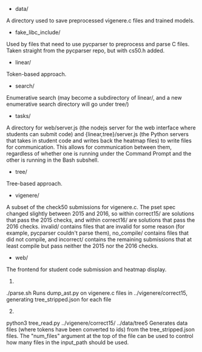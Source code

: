 * data/

A directory used to save preprocessed vigenere.c files and trained models.

* fake_libc_include/

Used by files that need to use pycparser to preprocess and parse C files. Taken straight from the pycparser repo, but
with cs50.h added.

* linear/

Token-based approach.

* search/

Enumerative search (may become a subdirectory of linear/, and a new enumerative search directory will go under tree/)

* tasks/

A directory for web/server.js (the nodejs server for the web interface where students can submit code) and
{linear,tree}/server.js (the Python servers that takes in student code and writes back the heatmap files) to write files
for communication. This allows for communication between them, regardless of whether one is running under the Command
Prompt and the other is running in the Bash subshell.

* tree/

Tree-based approach.

* vigenere/

A subset of the check50 submissions for vigenere.c. The pset spec changed slightly between 2015 and 2016, so within
correct15/ are solutions that pass the 2015 checks, and within correct16/ are solutions that pass the 2016 checks.
invalid/ contains files that are invalid for some reason (for example, pycparser couldn't parse them), no_compile/
contains files that did not compile, and incorrect/ contains the remaining submissions that at least compile but pass
neither the 2015 nor the 2016 checks.

* web/

The frontend for student code submission and heatmap display.








1)
./parse.sh
    Runs dump_ast.py on vigenere.c files in ../vigenere/correct15, generating tree_stripped.json for each file

2)
python3 tree_read.py ../vigenere/correct15/ ../data/tree5
    Generates data files (where tokens have been converted to ids) from the tree_stripped.json files.
    The "num_files" argument at the top of the file can be used to control how many files in the input_path should be
    used.



<!--
#cgroup_tools...
sudo apt-get install -y cgroup-tools
# edit /etc/default/grub to have:
# GRUB_CMDLINE_LINUX_DEFAULT="cgroup_enable=memory swapaccount=1"
# then do:
sudo update-grub
sudo reboot
sudo cgcreate -t rbowden:rbowden -a rbowden:rbowden -g memory:repair50
# 20 GB physical ram
echo $(( 20 * 1024 * 1024 * 1024 )) > /sys/fs/cgroup/memory/repair50/memory.limit_in_bytes
# 20 GB swap (has to be less than the above)
echo $(( 20 * 1024 * 1024 * 1024 )) > /sys/fs/cgroup/memory/repair50/memory.memsw.limit_in_bytes
cgexec -g memory:repair50 <process>

-->

